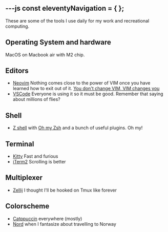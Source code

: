 ---js
const eleventyNavigation = {
};
---

These are some of the tools I use daily for my work and recreational computing.

## Operating System and hardware

MacOS on Macbook air with M2 chip.

## Editors

- [Neovim](https://neovim.io/) Nothing comes close to the power of VIM once you have learned how to exit out of it. <a href="https://www.youtube.com/watch?v=9n1dtmzqnCU" target="_blank">You don't change VIM, VIM changes you
- [VSCode](https://code.visualstudio.com/) Everyone is using it so it must be good. Remember that saying about millions of flies?

## Shell

- [Z shell](https://www.zsh.org/) with [Oh my Zsh](https://github.com/ohmyzsh/ohmyzsh) and a bunch of useful plugins. Oh my!

## Terminal

- [Kitty](https://sw.kovidgoyal.net/kitty/) Fast and furious
- [iTerm2](https://iterm2.com/) Scrolling is better

## Multiplexer

- [Zellij](https://zellij.dev/) I thought I'll be hooked on Tmux like forever

## Colorscheme

- [Catppuccin](https://github.com/catppuccin/catppuccin) everywhere (mostly)
- [Nord](https://www.nordtheme.com/) when I fantasize about travelling to Norway

